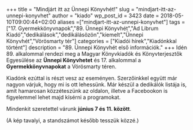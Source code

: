 +++
title = "Mindjárt itt az Ünnepi Könyvhét!"
slug = "mindjart-itt-az-unnepi-konyvhet"
author = "kiado"
wp_post_id = 3423
date = 2018-05-10T09:00:44+02:00
aliases =["mindjart-itt-az-unnepi-konyvhet"]
tags = ["17. Gyermekkönyvnapok","89. Ünnepi Könyvhét","Ad Librum Kiadó","dedikálások","dedikálásözön","kiemelt","Ünnepi Könyvhét","Vörösmarty tér"]
categories = ["Kiadói hírek","Kiadónkkal történt"]
description = "89. Ünnepi Könyvhét első információk."
+++
Idén 89. alkalommal rendezi meg a Magyar Könyvkiadók és Könyvterjesztők Egyesülése az <strong>Ünnepi Könyvhetet</strong> és 17. alkalommal a <strong>Gyermekkönyvnapokat</strong> a Vörösmarty téren.

Kiadónk ezúttal is részt vesz az eseményen. Szerzőinkkel együtt már nagyon várjuk, hogy mi is ott lehessünk. Már készül a dedikálók listája is, amit hamarosan közzéteszünk az oldalon, illetve a Facebookon is figyelemmel lehet majd kísérni a programokat.

Mindenkit szeretettel várunk <strong>június 7 és 11. között</strong>.

(A kép tavalyi, a standszámot később tesszük közzé.)